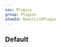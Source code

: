 ```yaml
---
nav: Plugins
group: Plugins
atomId: ReactLinkPlugin
---
```


## Default

<code src="./demos/index.tsx"></code>
